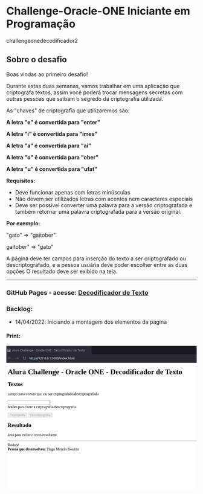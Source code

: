 # Challenge-Oracle-ONE Iniciante em Programação

challengeonedecodificador2

## Sobre o desafio

Boas vindas ao primeiro desafio!

Durante estas duas semanas, vamos trabalhar em uma aplicação que criptografa textos, assim você poderá trocar mensagens secretas com outras pessoas que saibam o segredo da criptografia utilizada.

As "chaves" de criptografia que utilizaremos são:

**A letra "e" é convertida para "enter"**

**A letra "i" é convertida para "imes"**

**A letra "a" é convertida para "ai"**

**A letra "o" é convertida para "ober"**

**A letra "u" é convertida para "ufat"**

**Requisitos:**
- Deve funcionar apenas com letras minúsculas
- Não devem ser utilizados letras com acentos nem caracteres especiais
- Deve ser possível converter uma palavra para a versão criptografada e também retornar uma palavra criptografada para a versão original.

**Por exemplo:**

"gato" => "gaitober"

gaitober" => "gato"

A página deve ter campos para inserção do texto a ser criptografado ou descriptografado, e a pessoa usuária deve poder escolher entre as duas opções
O resultado deve ser exibido na tela.
____

### GitHub Pages - acesse: [Decodificador de Texto](https://tiagomerc.github.io/Challenge-Oracle-ONE-Iniciante-em-Programa-o/)

### Backlog:

  - 14/04/2022: Iniciando a montagem dos elementos da página
#### Print:

![Print 14/04/2022](/imgs/print.png)  